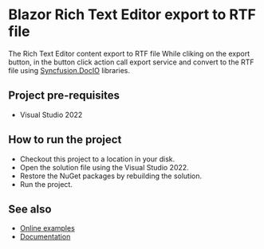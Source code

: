 # Blazor Rich Text Editor export to RTF file

The Rich Text Editor content export to RTF file While cliking on the export button, in the button click action call export service and convert to the RTF file using [Syncfusion.DocIO](https://www.syncfusion.com/document-processing/word-framework/net) libraries.

## Project pre-requisites

* Visual Studio 2022

## How to run the project

* Checkout this project to a location in your disk.
* Open the solution file using the Visual Studio 2022.
* Restore the NuGet packages by rebuilding the solution.
* Run the project.

## See also
* [Online examples](https://blazor.syncfusion.com/demos/rich-text-editor/overview?theme=fluent)
* [Documentation](https://blazor.syncfusion.com/documentation/rich-text-editor/getting-started)
